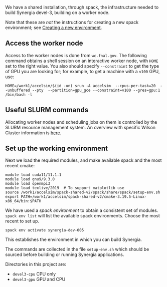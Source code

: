 We have a shared installation, through spack, the infrastructure needed to
build Synergia devel-3, building on a worker node.

Note that these are *not* the instructions for creating a new spack environment;
see [Creating a new environment](creating-a-new-environment.md).

## Access the worker node

Access to the worker nodes is done from `wc.fnal.gov`. The following command
obtains a shell session on an interactive worker node, with `HOME` set to the right value.
You also should specify `--constraint` to get the type of GPU you are looking for; for example, to get a machine with a `v100` GPU, use:
```
HOME=/work1/accelsim/$(id -un) srun -A accelsim  --cpus-per-task=20  --unbuffered --pty  --partition=gpu_gce --constraint=v100 --gres=gpu:1  /bin/bash -l
```
## Useful SLURM commands

Allocating worker nodes and scheduling jobs on them is controlled by the SLURM resource management system.
An overview with specific Wilson Cluster information is [here](https://computing.fnal.gov/wilsoncluster/slurm-job-scheduler/).

## Set up the working environment

Next we load the required modules, and make available spack and the most recent cmake:

```
module load cuda11/11.1.1
module load gnu9/9.3.0
module load openmpi3
module load texlive/2019  # To support matplotlib use
source /work1/accelsim/spack-shared-v2/spack/share/spack/setup-env.sh
export PATH=/work1/accelsim/spack-shared-v2/cmake-3.19.5-Linux-x86_64/bin:$PATH
```

We have used a *spack environment* to obtain a consistent set of modules.
`spack env list` will list the available spack environments. Choose the
most recent to set up.

```
spack env activate synergia-dev-005
```

This establishes the environment in which you can build Synergia.

The commands are collected in the file `setup-env.sh` which should be sourced
before building or running Synergia applications.

Directories in this project are:

* `devel3-cpu` CPU only
* `devel3-gpu` GPU and CPU


